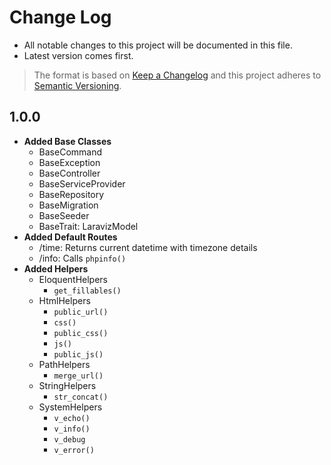 # Change Log

- All notable changes to this project will be documented in this file.
- Latest version comes first.

> The format is based on [Keep a Changelog](http://keepachangelog.com/) and this project adheres to [Semantic Versioning](http://semver.org/).

## 1.0.0
- **Added Base Classes**
    - BaseCommand
    - BaseException
    - BaseController
    - BaseServiceProvider
    - BaseRepository
    - BaseMigration
    - BaseSeeder
    - BaseTrait: LaravizModel
- **Added Default Routes**
    - /time: Returns current datetime with timezone details
    - /info: Calls `phpinfo()`
- **Added Helpers**
    - EloquentHelpers
        - `get_fillables()`
    - HtmlHelpers
        - `public_url()`
        - `css()`
        - `public_css()`
        - `js()`
        - `public_js()`
    - PathHelpers
        - `merge_url()`
    - StringHelpers
        - `str_concat()`
    - SystemHelpers
        - `v_echo()`
        - `v_info()`
        - `v_debug`
        - `v_error()`